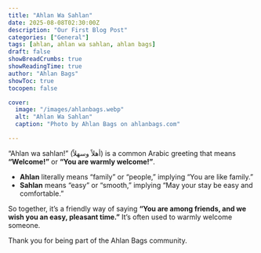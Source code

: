 ```yaml
---
title: "Ahlan Wa Sahlan"
date: 2025-08-08T02:30:00Z
description: "Our First Blog Post"
categories: ["General"]
tags: [ahlan, ahlan wa sahlan, ahlan bags]
draft: false
showBreadCrumbs: true
showReadingTime: true
author: "Ahlan Bags"
showToc: true
tocopen: false

cover:
  image: "/images/ahlanbags.webp"
  alt: "Ahlan Wa Sahlan"
  caption: "Photo by Ahlan Bags on ahlanbags.com"

---
```


“Ahlan wa sahlan!” (أهلاً وسهلاً) is a common Arabic greeting that means **“Welcome!”** or **“You are warmly welcome!”**.

* **Ahlan** literally means “family” or “people,” implying “You are like family.”
* **Sahlan** means “easy” or “smooth,” implying “May your stay be easy and comfortable.”

So together, it’s a friendly way of saying **“You are among friends, and we wish you an easy, pleasant time.”** It’s often used to warmly welcome someone.

Thank you for being part of the Ahlan Bags community.
